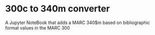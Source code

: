# 300c to 340m converter
 A Jupyter NoteBook that adds a MARC 340$m based on bibliographic format values in the MARC 300

